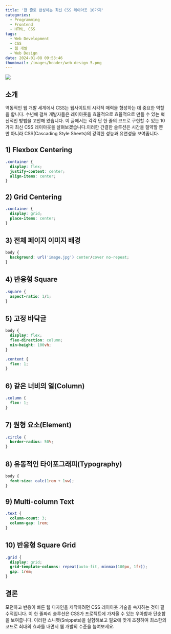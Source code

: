 ```yaml
---
title: '한 줄로 완성하는 최신 CSS 레이아웃 10가지'
categories:
  - Programming
  - Frontend
  - HTML, CSS
tags:
  - Web Development
  - CSS
  - 웹 개발
  - Web Design
date: 2024-01-08 09:53:46
thumbnail: /images/header/web-design-5.png
---
```


![](/images/header/web-design-5.png)

## 소개

역동적인 웹 개발 세계에서 CSS는 웹사이트의 시각적 매력을 형성하는 데 중요한 역할을 합니다. 수년에 걸쳐 개발자들은 레이아웃을 효율적으로 효율적으로 만들 수 있는 혁신적인 방법을 고안해 왔습니다. 이 글에서는 각각 단 한 줄의 코드로 구현할 수 있는 10가지 최신 CSS 레이아웃을 살펴보겠습니다.이러한 간결한 솔루션은 시간을 절약할 뿐만 아니라 CSS(Cascading Style Sheets)의 강력한 성능과 유연성을 보여줍니다.

## 1) Flexbox Centering

```css
.container {
  display: flex;
  justify-content: center;
  align-items: center;
}
```

## 2) Grid Centering

```css
.container {
  display: grid;
  place-items: center;
}
```

## 3) 전체 페이지 이미지 배경

```css
body {
  background: url('image.jpg') center/cover no-repeat;
}
```

## 4) 반응형 Square

```css
.square {
  aspect-ratio: 1/1;
}
```

## 5) 고정 바닥글

```css
body {
  display: flex;
  flex-direction: column;
  min-height: 100vh;
}

.content {
  flex: 1;
}
```

## 6) 같은 너비의 열(Column)

```css
.column {
  flex: 1;
}
```

## 7) 원형 요소(Element)

```css
.circle {
  border-radius: 50%;
}
```

## 8) 유동적인 타이포그래피(Typography)

```css
body {
  font-size: calc(1rem + 1vw);
}
```

## 9) Multi-column Text

```css
.text {
  column-count: 3;
  column-gap: 1rem;
}
```

## 10) 반응형 Square Grid

```css
.grid {
  display: grid;
  grid-template-columns: repeat(auto-fit, minmax(100px, 1fr));
  gap: 1rem;
}
```

## 결론

모던하고 반응이 빠른 웹 디자인을 제작하려면 CSS 레이아웃 기술을 숙지하는 것이 필수적입니다. 이 한 줄짜리 솔루션은 CSS가 프로젝트에 가져올 수 있는 우아함과 단순함을 보여줍니다. 이러한 스니펫(Snippets)을 실험해보고 필요에 맞게 조정하여 최소한의 코드로 최대의 효과를 내면서 웹 개발의 수준을 높여보세요.
